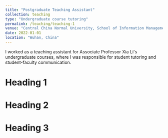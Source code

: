 ```yaml
---
title: "Postgraduate Teaching Assistant"
collection: teaching
type: "Undergraduate course tutoring"
permalink: /teaching/teaching-1
venue: "Central China Normal University, School of Information Management"
date: 2022-01-01
location: "Wuhan, China"
---
```


I worked as a teaching assistant for Associate Professor Xia Li's undergraduate courses, where I was responsible for student tutoring and student-faculty communication.

Heading 1
======

Heading 2
======

Heading 3
======
